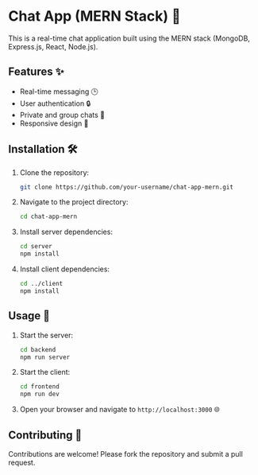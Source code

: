 # Chat App (MERN Stack) 💬

This is a real-time chat application built using the MERN stack (MongoDB, Express.js, React, Node.js).

## Features ✨

- Real-time messaging 🕒
- User authentication 🔒
- Private and group chats 👥
- Responsive design 📱

## Installation 🛠️

1. Clone the repository:
    ```bash
    git clone https://github.com/your-username/chat-app-mern.git
    ```
2. Navigate to the project directory:
    ```bash
    cd chat-app-mern
    ```
3. Install server dependencies:
    ```bash
    cd server
    npm install
    ```
4. Install client dependencies:
    ```bash
    cd ../client
    npm install
    ```

## Usage 🚀

1. Start the server:
    ```bash
    cd backend
    npm run server
    ```
2. Start the client:
    ```bash
    cd frontend
    npm run dev
    ```
3. Open your browser and navigate to `http://localhost:3000` 🌐

## Contributing 🤝

Contributions are welcome! Please fork the repository and submit a pull request.

